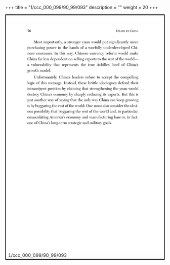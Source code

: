 +++
title = "1/ccc_000_099/90_99/093"
description = ""
weight = 20
+++

<table style="border:2px solid black;max-width:800px;max-height:800px;" 
><tr><td><img class="center-fit-jpg"
src="/jpg_/out_jpg_dbc_093.jpg"  >1/ccc_000_099/90_99/093</img></td></tr></table>